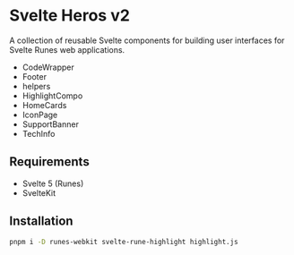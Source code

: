 # Svelte Heros v2

A collection of reusable Svelte components for building user interfaces for Svelte Runes web applications.

- CodeWrapper
- Footer
- helpers
- HighlightCompo
- HomeCards
- IconPage
- SupportBanner
- TechInfo


## Requirements

- Svelte 5 (Runes)
- SvelteKit

## Installation

```sh
pnpm i -D runes-webkit svelte-rune-highlight highlight.js
```